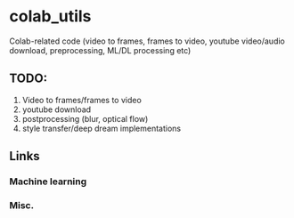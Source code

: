 # colab_utils
Colab-related code (video to frames, frames to video, youtube video/audio download, preprocessing, ML/DL processing etc)

## TODO:
1. Video to frames/frames to video
2. youtube download
3. postprocessing (blur, optical flow)
4. style transfer/deep dream implementations


## Links
### Machine learning

### Misc.


